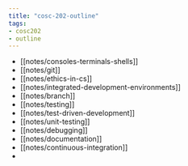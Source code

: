 ```yaml
---
title: "cosc-202-outline"
tags: 
- cosc202 
- outline
---
```


- [[notes/consoles-terminals-shells]]
- [[notes/git]]
- [[notes/ethics-in-cs]]
- [[notes/integrated-development-environments]]
- [[notes/branch]]
- [[notes/testing]]
- [[notes/test-driven-development]]
- [[notes/unit-testing]]
- [[notes/debugging]]
- [[notes/documentation]]
- [[notes/continuous-integration]]
- 